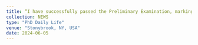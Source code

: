 ```yaml
---
title: “I have successfully passed the Preliminary Examination, marking the beginning of the next step in my academic journey at SBU.”
collection: NEWS
type: "PhD Daily Life"
venue: "Stonybrook, NY, USA"
date: 2024-06-05
---
```



